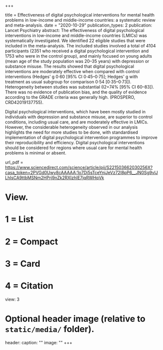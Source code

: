 +++

title =  Effectiveness of digital psychological interventions for mental health problems in low-income and middle-income countries: a systematic review and meta-analysis.
date = "2020-10-29" 
publication_types: 2
publication: Lancet Psychiatry
abstract: The effectiveness of digital psychological interventions in low-income and middle-income countries (LMICs) was systematically investigated. We identified 22 eligible studies that were included in the meta-analysis. The included studies involved a total of 4104 participants (2351 who received a digital psychological intervention and 1753 who were in the control group), and mainly focused on young adults (mean age of the study population was 20–35 years) with depression or substance misuse. The results showed that digital psychological interventions are moderately effective when compared with control interventions (Hedges' g 0·60 [95% CI 0·45–0·75]; Hedges' g with treatment as usual subgroup for comparison 0·54 [0·35–0·73]). Heterogeneity between studies was substantial (I2=74% [95% CI 60–83]). There was no evidence of publication bias, and the quality of evidence according to the GRADE criteria was generally high. (PROSPERO, CRD42019137755).

Digital psychological interventions, which have been mostly studied in individuals with depression and substance misuse, are superior to control conditions, including usual care, and are moderately effective in LMICs. However, the considerable heterogeneity observed in our analysis highlights the need for more studies to be done, with standardised implementation of digital psychological intervention programmes to improve their reproducibility and efficiency. Digital psychological interventions should be considered for regions where usual care for mental health problems is minimal or absent.

url_pdf = https://www.sciencedirect.com/science/article/pii/S221503662030256X?casa_token=2PVGd0Uwy8cAAAAA:1o7Di5sTceYniJeVz72I8pP6__JN0Sg9vlJLhIsCA9ttbMSNm2HPrj9nZk2RXIzhIE7jqRWHqVk


# View.
#   1 = List
#   2 = Compact
#   3 = Card
#   4 = Citation
view: 3

# Optional header image (relative to `static/media/` folder).
header:
  caption: ""
  image: ""
+++

